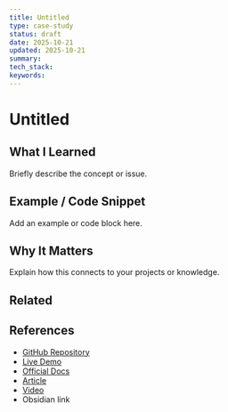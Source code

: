```yaml
---
title: Untitled
type: case-study
status: draft
date: 2025-10-21
updated: 2025-10-21
summary:
tech_stack:
keywords:
---
```

# Untitled

## What I Learned
Briefly describe the concept or issue.

## Example / Code Snippet
Add an example or code block here.

## Why It Matters
Explain how this connects to your projects or knowledge.

## Related 

## References
- [GitHub Repository](#)
- [Live Demo](#)
- [Official Docs](https://react.dev)
- [Article](#)
- [Video](#)
- Obsidian link